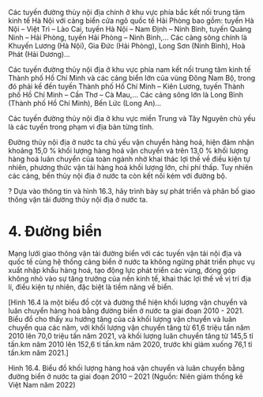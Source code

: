 Các tuyến đường thủy nội địa chính ở khu vực phía bắc kết nối trung tâm kinh tế Hà Nội với cảng biển cửa ngõ quốc tế Hải Phòng bao gồm: tuyến Hà Nội – Việt Trì – Lào Cai, tuyến Hà Nội – Nam Định – Ninh Bình, tuyến Quảng Ninh – Hải Phòng, tuyến Hải Phòng – Ninh Bình,... Các cảng sông chính là Khuyến Lương (Hà Nội), Gia Đức (Hải Phòng), Long Sơn (Ninh Bình), Hoà Phát (Hải Dương)...

Các tuyến đường thủy nội địa ở khu vực phía nam kết nối trung tâm kinh tế Thành phố Hồ Chí Minh và các cảng biển lớn của vùng Đông Nam Bộ, trong đó phải kể đến tuyến Thành phố Hồ Chí Minh – Kiên Lương, tuyến Thành phố Hồ Chí Minh – Cần Thơ – Cà Mau,... Các cảng sông lớn là Long Bình (Thành phố Hồ Chí Minh), Bến Lức (Long An)...

Các tuyến đường thủy nội địa ở khu vực miền Trung và Tây Nguyên chủ yếu là các tuyến trong phạm vi địa bàn từng tỉnh.

Đường thủy nội địa ở nước ta chủ yếu vận chuyển hàng hoá, hiện đảm nhận khoảng 15,0 % khối lượng hàng hoá vận chuyển và trên 13,0 % khối lượng hàng hoá luân chuyển của toàn ngành nhờ khai thác lợi thế về điều kiện tự nhiên, phương thức vận tải hàng hoá khối lượng lớn, chi phí thấp. Tuy nhiên các cảng, bến thủy nội địa ở nước ta còn kết nối kém với đường bộ.

? Dựa vào thông tin và hình 16.3, hãy trình bày sự phát triển và phân bố giao thông vận tải đường thủy nội địa ở nước ta.

# 4. Đường biển

Mạng lưới giao thông vận tải đường biển với các tuyến vận tải nội địa và quốc tế cùng hệ thống cảng biển ở nước ta không ngừng phát triển phục vụ xuất nhập khẩu hàng hoá, tạo động lực phát triển các vùng, đóng góp không nhỏ vào sự tăng trưởng của nền kinh tế, khai thác lợi thế về vị trí địa lí, điều kiện tự nhiên, đặc biệt là tiềm năng về biển.

[Hình 16.4 là một biểu đồ cột và đường thể hiện khối lượng vận chuyển và luân chuyển hàng hoá bằng đường biển ở nước ta giai đoạn 2010 - 2021. Biểu đồ cho thấy xu hướng tăng của cả khối lượng vận chuyển và luân chuyển qua các năm, với khối lượng vận chuyển tăng từ 61,6 triệu tấn năm 2010 lên 70,0 triệu tấn năm 2021, và khối lượng luân chuyển tăng từ 145,5 tỉ tấn.km năm 2010 lên 152,6 tỉ tấn.km năm 2020, trước khi giảm xuống 76,1 tỉ tấn.km năm 2021.]

Hình 16.4. Biểu đồ khối lượng hàng hoá vận chuyển và luân chuyển bằng đường biển ở nước ta giai đoạn 2010 – 2021
(Nguồn: Niên giám thống kê Việt Nam năm 2022)